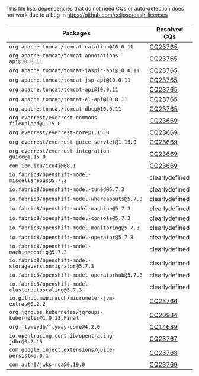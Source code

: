 This file lists dependencies that do not need CQs or auto-detection does not work due to a bug in https://github.com/eclipse/dash-licenses

| Packages | Resolved CQs |
| --- | --- |
| `org.apache.tomcat/tomcat-catalina@10.0.11` | [CQ23765](https://dev.eclipse.org/ipzilla/show_bug.cgi?id=23765) |
| `org.apache.tomcat/tomcat-annotations-api@10.0.11` |  [CQ23765](https://dev.eclipse.org/ipzilla/show_bug.cgi?id=23765) |
| `org.apache.tomcat/tomcat-jaspic-api@10.0.11` |  [CQ23765](https://dev.eclipse.org/ipzilla/show_bug.cgi?id=23765) |
| `org.apache.tomcat/tomcat-jsp-api@10.0.11` |  [CQ23765](https://dev.eclipse.org/ipzilla/show_bug.cgi?id=23765) |
| `org.apache.tomcat/tomcat-api@10.0.11` |  [CQ23765](https://dev.eclipse.org/ipzilla/show_bug.cgi?id=23765) |
| `org.apache.tomcat/tomcat-el-api@10.0.11` | [CQ23765](https://dev.eclipse.org/ipzilla/show_bug.cgi?id=23765) |
| `org.apache.tomcat/tomcat-dbcp@10.0.11` |  [CQ23765](https://dev.eclipse.org/ipzilla/show_bug.cgi?id=23765) |
| `org.everrest/everrest-commons-fileupload@1.15.0` | [CQ23669](https://dev.eclipse.org/ipzilla/show_bug.cgi?id=23669)  |
| `org.everrest/everrest-core@1.15.0` | [CQ23669](https://dev.eclipse.org/ipzilla/show_bug.cgi?id=23669) |
| `org.everrest/everrest-guice-servlet@1.15.0` | [CQ23669](https://dev.eclipse.org/ipzilla/show_bug.cgi?id=23669) |
| `org.everrest/everrest-integration-guice@1.15.0` | [CQ23669](https://dev.eclipse.org/ipzilla/show_bug.cgi?id=23669) |
| `com.ibm.icu/icu4j@68.1` |  [CQ23669](https://dev.eclipse.org/ipzilla/show_bug.cgi?id=23654) |
| `io.fabric8/openshift-model-miscellaneous@5.7.3` | clearlydefined |
| `io.fabric8/openshift-model-tuned@5.7.3` | clearlydefined |
| `io.fabric8/openshift-model-whereabouts@5.7.3` | clearlydefined |
| `io.fabric8/openshift-model-machine@5.7.3` | clearlydefined |
| `io.fabric8/openshift-model-console@5.7.3` | clearlydefined |
| `io.fabric8/openshift-model-monitoring@5.7.3` | clearlydefined |
| `io.fabric8/openshift-model-operator@5.7.3` | clearlydefined |
| `io.fabric8/openshift-model-machineconfig@5.7.3` | clearlydefined |
| `io.fabric8/openshift-model-storageversionmigrator@5.7.3` | clearlydefined |
| `io.fabric8/openshift-model-operatorhub@5.7.3` | clearlydefined |
| `io.fabric8/openshift-model-clusterautoscaling@5.7.3` | clearlydefined |
| `io.github.mweirauch/micrometer-jvm-extras@0.2.2` | [CQ23766](https://dev.eclipse.org/ipzilla/show_bug.cgi?id=23766) |
| `org.jgroups.kubernetes/jgroups-kubernetes@1.0.13.Final` | [CQ20984](https://dev.eclipse.org/ipzilla/show_bug.cgi?id=20984) |
| `org.flywaydb/flyway-core@4.2.0` | [CQ14689](https://dev.eclipse.org/ipzilla/show_bug.cgi?id=14689) |
| `io.opentracing.contrib/opentracing-jdbc@0.2.15` | [CQ23767](https://dev.eclipse.org/ipzilla/show_bug.cgi?id=23767) |
| `com.google.inject.extensions/guice-persist@5.0.1` | [CQ23768](https://dev.eclipse.org/ipzilla/show_bug.cgi?id=23768) |
| `com.auth0/jwks-rsa@0.19.0` | [CQ23769](https://dev.eclipse.org/ipzilla/show_bug.cgi?id=23769) |

